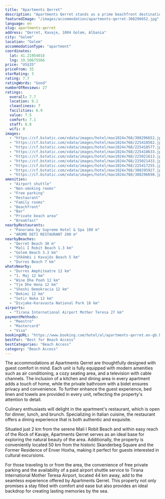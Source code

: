 ```yaml
---
title: "Apartments Qerret"
description: "Apartments Qerret stands as a prime beachfront destination in Golem, offering guests an unparalleled experience mere steps from the pristine sands of Qerret Beach."
featuredImage: "/images/accommodation/apartments-qerret-308296652.jpg"
language: en
slug: apartments-qerret
address: "Qerret, Kavaje, 1004 Golem, Albania"
city: "Golem"
location: "Golem"
accommodationType: "apartment"
coordinates:
  lat: 41.21954016
  lng: 19.50675566
price: "US$35"
priceFrom: 35
starRating: 3
rating: 7.7
ratingWords: "Good"
numberOfReviews: 27
ratings:
  overall: 7.7
  location: 9.1
  cleanliness: 7
  facilities: 6.9
  value: 7.5
  comfort: 7.1
  staff: 8.8
  wifi: 0
images:
  - "https://cf.bstatic.com/xdata/images/hotel/max1024x768/308296652.jpg?k=fbe89a6f2f840412ea03fa0d02bc3e0f3890c04afe76871c07cb23143661c833&o=&hp=1"
  - "https://cf.bstatic.com/xdata/images/hotel/max1024x768/225418582.jpg?k=b10790f4189aefa8c2787c67415f00821d40bfa42d3aa91574ad3e4e6c4d04bc&o=&hp=1"
  - "https://cf.bstatic.com/xdata/images/hotel/max1024x768/225418577.jpg?k=9962670d7a520848e2ab65423e608e6d27f4aab1bd00568f61aa9872b89648cf&o=&hp=1"
  - "https://cf.bstatic.com/xdata/images/hotel/max1024x768/225418633.jpg?k=4e018ca663d9ec40f2f89f8846b3a10ac9c0bdfaf1b572ced52034697d9594c1&o=&hp=1"
  - "https://cf.bstatic.com/xdata/images/hotel/max1024x768/225021613.jpg?k=febf50c8510da72da58bd72e78942d79cc7fa0f06bf32265c982f68ffa376b55&o=&hp=1"
  - "https://cf.bstatic.com/xdata/images/hotel/max1024x768/225021433.jpg?k=b1d27f277887910638a7d4de644b9ef9c07abe4158d7cf320117ea37370ae613&o=&hp=1"
  - "https://cf.bstatic.com/xdata/images/hotel/max1024x768/225417255.jpg?k=716696919aec7b303f259c0e5c846520f0566d00d7856bdb25cd3ae65c7db054&o=&hp=1"
  - "https://cf.bstatic.com/xdata/images/hotel/max1024x768/308295927.jpg?k=dc2d62019f91e5c1eb1242133c7b0868f57ea5f61ebc1f70c459afbefd59aa6e&o=&hp=1"
  - "https://cf.bstatic.com/xdata/images/hotel/max1024x768/308296698.jpg?k=33d3ab64dac71aafa5953a3ff8ca021cde6f36fec899ffd429255f75335e4617&o=&hp=1"
amenities:
  - "Airport shuttle"
  - "Non-smoking rooms"
  - "Free parking"
  - "Restaurant"
  - "Family rooms"
  - "Beachfront"
  - "Bar"
  - "Private beach area"
  - "Breakfast"
nearbyRestaurants:
  - "Panorama by Supreme Hotel & Spa 100 m"
  - "AROME DETI RESTAURANT 200 m"
nearbyBeaches:
  - "Qerret Beach 30 m"
  - "Mali I Robit Beach 1.3 km"
  - "Golem Beach 3.3 km"
  - "Shkëmbi i Kavajës Beach 5 km"
  - "Durres Beach 7 km"
whatsNearby:
  - "Durres Amphiteatre 12 km"
  - "1. Maj 12 km"
  - "Wine Dhe Pooh 12 km"
  - "Yje Dhe Hena 12 km"
  - "Sheshi Demokracia 12 km"
  - "Bekimi 12 km"
  - "Sotir Noka 12 km"
  - "Divjake-Karavasta National Park 18 km"
airports:
  - "Tirana International Airport Mother Teresa 27 km"
paymentMethods:
  - "Maestro"
  - "Mastercard"
  - "Visa"
bookingURL: "https://www.booking.com/hotel/al/apartments-qerret.en-gb.html?aid=8035640"
bestFor: "Best for Beach Access"
bestCategories: "Beach Access"
category: "Beach Access"
---
```


The accommodations at Apartments Qerret are thoughtfully designed with guest comfort in mind. Each unit is fully equipped with modern amenities such as air conditioning, a cozy seating area, and a television with cable channels. The inclusion of a kitchen and dining area in every apartment adds a touch of home, while the private bathroom with a bidet ensures privacy and convenience. To further enhance the guest experience, bed linen and towels are provided in every unit, reflecting the property's attention to detail.

Culinary enthusiasts will delight in the apartment's restaurant, which is open for dinner, lunch, and brunch. Specializing in Italian cuisine, the restaurant offers a dining experience that is both authentic and exquisite.

Situated just 2 km from the serene Mali I Robit Beach and within easy reach of the Rock of Kavaje, Apartments Qerret serves as an ideal base for exploring the natural beauty of the area. Additionally, the property is conveniently located 50 km from the historic Skanderbeg Square and the Former Residence of Enver Hoxha, making it perfect for guests interested in cultural excursions.

For those traveling to or from the area, the convenience of free private parking and the availability of a paid airport shuttle service to Tirana International Mother Teresa Airport, located 44 km away, add to the seamless experience offered by Apartments Qerret. This property not only promises a stay filled with comfort and ease but also provides an ideal backdrop for creating lasting memories by the sea.
